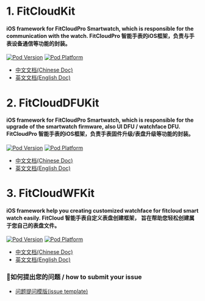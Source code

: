 # 1. FitCloudKit  
#### iOS framework for FitCloudPro Smartwatch, which is responsible for the communication with the watch. FitCloudPro 智能手表的iOS框架，负责与手表设备通信等功能的封装。
[![Pod Version](http://img.shields.io/cocoapods/v/FitCloudKit.svg?style=flat)](http://cocoadocs.org/docsets/FitCloudKit/)
[![Pod Platform](http://img.shields.io/cocoapods/p/FitCloudKit.svg?style=flat)](http://cocoadocs.org/docsets/FitCloudKit/)

  * [中文文档(Chinese Doc)](FitCloudKit/README.md)
  * [英文文档(English Doc)](FitCloudKit/README_EN.md)
  
 
# 2. FitCloudDFUKit
#### iOS framework for FitCloudPro Smartwatch, which is responsible for the upgrade of the smartwatch firmware, also UI DFU / watchface DFU. FitCloudPro 智能手表的iOS框架，负责手表固件升级/表盘升级等功能的封装。
[![Pod Version](http://img.shields.io/cocoapods/v/FitCloudDFUKit.svg?style=flat)](http://cocoadocs.org/docsets/FitCloudDFUKit/)
[![Pod Platform](http://img.shields.io/cocoapods/p/FitCloudDFUKit.svg?style=flat)](http://cocoadocs.org/docsets/FitCloudDFUKit/)

  * [中文文档(Chinese Doc)](FitCloudDFUKit/README.md)
  * [英文文档(English Doc)](FitCloudDFUKit/README_EN.md)


# 3. FitCloudWFKit
#### iOS framework help you creating customized watchface for fitcloud smart watch easily. FitCloud 智能手表自定义表盘创建框架， 旨在帮助您轻松创建属于您自己的表盘文件。
[![Pod Version](http://img.shields.io/cocoapods/v/FitCloudWFKit.svg?style=flat)](http://cocoadocs.org/docsets/FitCloudWFKit/)
[![Pod Platform](http://img.shields.io/cocoapods/p/FitCloudWFKit.svg?style=flat)](http://cocoadocs.org/docsets/FitCloudWFKit/)

  * [中文文档(Chinese Doc)](FitCloudWFKit/README.md)
  * [英文文档(English Doc)](FitCloudWFKit/README_EN.md)





### 🚀如何提出您的问题 / how to submit your issue

   * [问题提问模版(issue template)](issue_template.pdf)
